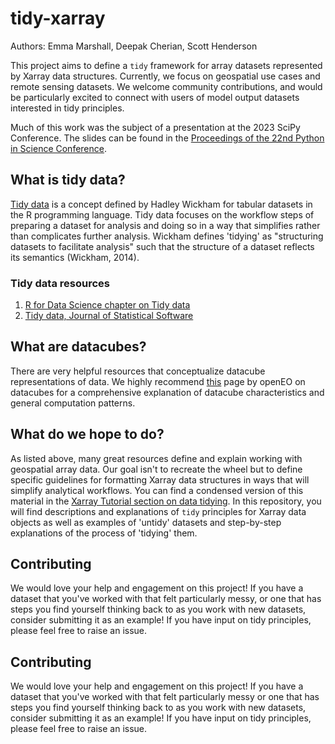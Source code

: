 # tidy-xarray

Authors: Emma Marshall, Deepak Cherian, Scott Henderson  

This project aims to define a `tidy` framework for array datasets represented by Xarray data structures. Currently, we focus on geospatial use cases and remote sensing datasets. We welcome community contributions, and would be particularly excited to connect with users of model output datasets interested in tidy principles. 

Much of this work was the subject of a presentation at the 2023 SciPy Conference. The slides can be found in the [Proceedings of the 22nd Python in Science Conference](https://conference.scipy.org/proceedings/scipy2023/slides.html).

## What is tidy data?

[Tidy data](https://vita.had.co.nz/papers/tidy-data.pdf) is a concept defined by Hadley Wickham for tabular datasets in the R programming language. Tidy data focuses on the workflow steps of preparing a dataset for analysis and doing so in a way that simplifies rather than complicates further analysis. Wickham defines 'tidying' as "structuring datasets to facilitate analysis" such that the structure of a dataset reflects its semantics (Wickham, 2014). 

### Tidy data resources 

1. [R for Data Science chapter on Tidy data](https://r4ds.hadley.nz/data-tidy.html)
2. [Tidy data, Journal of Statistical Software](https://vita.had.co.nz/papers/tidy-data.pdf)

## What are datacubes?

There are very helpful resources that conceptualize datacube representations of data. We highly recommend [this](https://openeo.org/documentation/1.0/datacubes.html#what-are-datacubes) page by openEO on datacubes for a comprehensive explanation of datacube characteristics and general computation patterns. 

## What do we hope to do? 

As listed above, many great resources define and explain working with geospatial array data. Our goal isn't to recreate the wheel but to define specific guidelines for formatting Xarray data structures in ways that will simplify analytical workflows. You can find a condensed version of this material in the [Xarray Tutorial section on data tidying](comingsoon). In this repository, you will find descriptions and explanations of `tidy` principles for Xarray data objects as well as examples of 'untidy' datasets and step-by-step explanations of the process of 'tidying' them. 

## Contributing

We would love your help and engagement on this project! If you have a dataset that you've worked with that felt particularly messy, or one that has steps you find yourself thinking back to as you work with new datasets, consider submitting it as an example! If you have input on tidy principles, please feel free to raise an issue. 



## Contributing

We would love your help and engagement on this project! If you have a dataset that you've worked with that felt particularly messy or one that has steps you find yourself thinking back to as you work with new datasets, consider submitting it as an example! If you have input on tidy principles, please feel free to raise an issue. 

